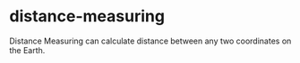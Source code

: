 # distance-measuring
Distance Measuring can calculate distance between any two coordinates on the Earth.
